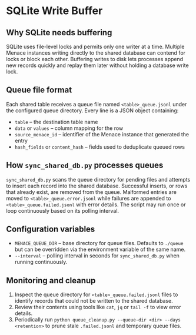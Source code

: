 # SQLite Write Buffer

## Why SQLite needs buffering
SQLite uses file-level locks and permits only one writer at a time. Multiple Menace
instances writing directly to the shared database can contend for locks or block
each other. Buffering writes to disk lets processes append new records quickly and
replay them later without holding a database write lock.

## Queue file format
Each shared table receives a queue file named `<table>_queue.jsonl` under the
configured queue directory. Every line is a JSON object containing:

- `table` – the destination table name
- `data` or `values` – column mapping for the row
- `source_menace_id` – identifier of the Menace instance that generated the entry
- `hash_fields` or `content_hash` – fields used to deduplicate queued rows

## How `sync_shared_db.py` processes queues
`sync_shared_db.py` scans the queue directory for pending files and attempts to
insert each record into the shared database. Successful inserts, or rows that
already exist, are removed from the queue. Malformed entries are moved to
`<table>_queue.error.jsonl` while failures are appended to
`<table>_queue.failed.jsonl` with error details. The script may run once or loop
continuously based on its polling interval.

## Configuration variables
- `MENACE_QUEUE_DIR` – base directory for queue files. Defaults to `./queue` but
  can be overridden via the environment variable of the same name.
- `--interval` – polling interval in seconds for `sync_shared_db.py` when running
  continuously.

## Monitoring and cleanup
1. Inspect the queue directory for `<table>_queue.failed.jsonl` files to identify
   records that could not be written to the shared database.
2. Review their contents using tools like `cat`, `jq` or `tail -f` to view error
   details.
3. Periodically run `python queue_cleanup.py --queue-dir <dir> --days <retention>`
   to prune stale `.failed.jsonl` and temporary queue files.
